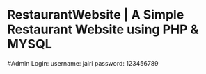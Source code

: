 <h1>RestaurantWebsite | A Simple Restaurant Website using PHP & MYSQL</h1>
#Admin Login:
username: jairi
password: 123456789
